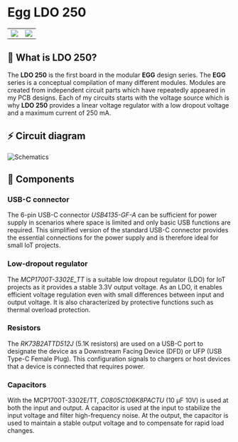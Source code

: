# Egg LDO 250

<table>
  <tr>
    <td><img src="https://github.com/Plaenkler/Egg_LDO_250/assets/60503970/e28682ca-182d-4f15-a9c4-fa56485a4c57"></td>
    <td><img src="https://github.com/Plaenkler/Egg_LDO_250/assets/60503970/3899b70b-157a-45b2-bb2f-9803c474b8b6"></td>
  </tr>
</table>

## 📖 What is LDO 250?

The **LDO 250** is the first board in the modular **EGG** design series. The **EGG** series is a conceptual compilation of many different modules.
Modules are created from independent circuit parts which have repeatedly appeared in my PCB designs.
Each of my circuits starts with the voltage source which is why **LDO 250** provides a linear voltage regulator with a low dropout voltage and a maximum current of 250 mA.

## ⚡ Circuit diagram

![Schematics](https://github.com/Plaenkler/Egg_LDO_250/assets/60503970/ec083e19-5229-4551-93cf-a9c46f9f26b0)

## 🔌 Components

### USB-C connector

The 6-pin USB-C connector *USB4135-GF-A* can be sufficient for power supply in scenarios where space is limited and only basic USB functions are required.
This simplified version of the standard USB-C connector provides the essential connections for the power supply and is therefore ideal for small IoT projects.

### Low-dropout regulator

The *MCP1700T-3302E_TT* is a suitable low dropout regulator (LDO) for IoT projects as it provides a stable 3.3V output voltage.
As an LDO, it enables efficient voltage regulation even with small differences between input and output voltage.
It is also characterized by protective functions such as thermal overload protection.

### Resistors

The *RK73B2ATTD512J* (5.1K resistors) are used on a USB-C port to designate the device as a Downstream Facing Device (DFD) or UFP (USB Type-C Female Plug).
This configuration signals to chargers or host devices that a device is connected that requires power.

### Capacitors

With the MCP1700T-3302E/TT, *C0805C106K8PACTU* (10 μF 10V) is used at both the input and output.
A capacitor is used at the input to stabilize the input voltage and filter high-frequency noise.
At the output, the capacitor is used to maintain a stable output voltage and to compensate for rapid load changes.
